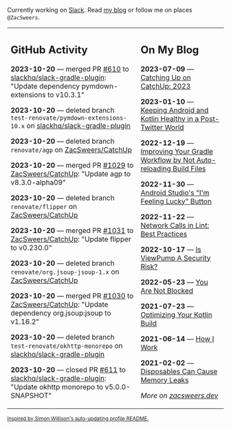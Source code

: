 Currently working on [Slack](https://slack.com/). Read [my blog](https://zacsweers.dev/) or follow me on places `@ZacSweers`.

<table><tr><td valign="top" width="60%">

## GitHub Activity
<!-- githubActivity starts -->
**2023-10-20** — merged PR [#610](https://github.com/slackhq/slack-gradle-plugin/pull/610) to [slackhq/slack-gradle-plugin](https://github.com/slackhq/slack-gradle-plugin): "Update dependency pymdown-extensions to v10.3.1"

**2023-10-20** — deleted branch `test-renovate/pymdown-extensions-10.x` on [slackhq/slack-gradle-plugin](https://github.com/slackhq/slack-gradle-plugin)

**2023-10-20** — deleted branch `renovate/agp` on [ZacSweers/CatchUp](https://github.com/ZacSweers/CatchUp)

**2023-10-20** — merged PR [#1029](https://github.com/ZacSweers/CatchUp/pull/1029) to [ZacSweers/CatchUp](https://github.com/ZacSweers/CatchUp): "Update agp to v8.3.0-alpha09"

**2023-10-20** — deleted branch `renovate/flipper` on [ZacSweers/CatchUp](https://github.com/ZacSweers/CatchUp)

**2023-10-20** — merged PR [#1031](https://github.com/ZacSweers/CatchUp/pull/1031) to [ZacSweers/CatchUp](https://github.com/ZacSweers/CatchUp): "Update flipper to v0.230.0"

**2023-10-20** — deleted branch `renovate/org.jsoup-jsoup-1.x` on [ZacSweers/CatchUp](https://github.com/ZacSweers/CatchUp)

**2023-10-20** — merged PR [#1030](https://github.com/ZacSweers/CatchUp/pull/1030) to [ZacSweers/CatchUp](https://github.com/ZacSweers/CatchUp): "Update dependency org.jsoup:jsoup to v1.16.2"

**2023-10-20** — deleted branch `test-renovate/okhttp-monorepo` on [slackhq/slack-gradle-plugin](https://github.com/slackhq/slack-gradle-plugin)

**2023-10-20** — closed PR [#611](https://github.com/slackhq/slack-gradle-plugin/pull/611) to [slackhq/slack-gradle-plugin](https://github.com/slackhq/slack-gradle-plugin): "Update okhttp monorepo to v5.0.0-SNAPSHOT"
<!-- githubActivity ends -->
</td><td valign="top" width="40%">

## On My Blog
<!-- blog starts -->
**2023-07-09** — [Catching Up on CatchUp: 2023](https://www.zacsweers.dev/catching-up-on-catchup-2023/)

**2023-01-10** — [Keeping Android and Kotlin Healthy in a Post-Twitter World](https://www.zacsweers.dev/keeping-android-healthy/)

**2022-12-19** — [Improving Your Gradle Workflow by Not Auto-reloading Build Files](https://www.zacsweers.dev/improving-your-workflow-by-not-auto-reloading-build-files/)

**2022-11-30** — [Android Studio's "I'm Feeling Lucky" Button](https://www.zacsweers.dev/android-studios-im-feeling-lucky-button/)

**2022-11-22** — [Network Calls in Lint: Best Practices](https://www.zacsweers.dev/network-calls-in-lint-best-practices/)

**2022-10-17** — [Is ViewPump A Security Risk?](https://www.zacsweers.dev/is-viewpump-a-security-risk/)

**2022-05-23** — [You Are Not Blocked](https://www.zacsweers.dev/you-are-not-blocked/)

**2021-07-23** — [Optimizing Your Kotlin Build](https://www.zacsweers.dev/optimizing-your-kotlin-build/)

**2021-06-14** — [How I Work](https://www.zacsweers.dev/how-i-work/)

**2021-02-02** — [Disposables Can Cause Memory Leaks](https://www.zacsweers.dev/disposables-can-cause-memory-leaks/)
<!-- blog ends -->
_More on [zacsweers.dev](https://zacsweers.dev/)_
</td></tr></table>

<sub><a href="https://simonwillison.net/2020/Jul/10/self-updating-profile-readme/">Inspired by Simon Willison's auto-updating profile README.</a></sub>